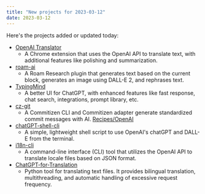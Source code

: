 ```yaml
---
title: "New projects for 2023-03-12"
date: 2023-03-12
---
```

Here's the projects added or updated today:

- [OpenAI Translator](https://github.com/yetone/openai-translator)
    - A Chrome extension that uses the OpenAI API to translate text, with additional features like polishing and summarization.
- [roam-ai](https://github.com/LayBacc/roam-ai)
    - A Roam Research plugin that generates text based on the current block, generates an image using DALL-E 2, and rephrases text.
- [TypingMind](https://www.typingmind.com/)
    - A better UI for ChatGPT, with enhanced features like fast response, chat search, integrations, prompt library, etc.
- [cz-git](https://github.com/Zhengqbbb/cz-git)
    - A Commitizen CLI and Commitizen adapter generate standardized commit messages with AI. [Recipes/OpenAI](https://cz-git.qbb.sh/recipes/openai)
- [chatGPT-shell-cli](https://github.com/0xacx/chatGPT-shell-cli)
    - A simple, lightweight shell script to use OpenAI's chatGPT and DALL-E from the terminal.
- [i18n-cli](https://github.com/pandodao/i18n-cli)
    - A command-line interface (CLI) tool that utilizes the OpenAI API to translate locale files based on JSON format.
- [ChatGPT-for-Translation](https://github.com/Raychanan/ChatGPT-for-Translation)
    - Python tool for translating text files. It provides bilingual translation, multithreading, and automatic handling of excessive request frequency.
